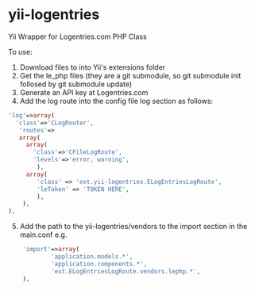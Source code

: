 yii-logentries
==============

Yii Wrapper for Logentries.com PHP Class

To use:

1. Download files to into Yii's extensions folder
2. Get the le_php files (they are a git submodule, so git submodule init follosed by git submodule update)
3. Generate an API key at Logentries.com
4. Add the log route into the config file log section as follows:

```php
'log'=>array(
  'class'=>'CLogRouter',
   'routes'=>
   array(
     array(
       'class'=>'CFileLogRoute',
       'levels'=>'error, warning',
        ),
     array(
        'class' => 'ext.yii-logentries.ELogEntriesLogRoute',
        'leToken' => 'TOKEN HERE',
        ),			
    ),
),
```

5. Add the path to the yii-logentries/vendors to the import section in the main.conf e.g.

```php
    'import'=>array(
    		'application.models.*',
    		'application.components.*',
            'ext.ELogEntriesLogRoute.vendors.lephp.*',
    ),
```

